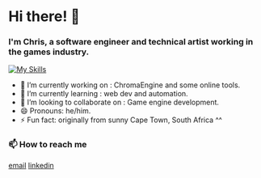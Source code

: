 Hi there! 👋
============
### I'm Chris, a software engineer and technical artist working in the games industry.

[![My Skills](https://skillicons.dev/icons?i=python,cpp,cs,unreal,unity,django,js,bootstrap,html,css&perline=5)](https://skillicons.dev)

- 🔭 I’m currently working on : ChromaEngine and some online tools.
- 🌱 I’m currently learning : web dev and automation.
- 👯 I’m looking to collaborate on : Game engine development.
- 😄 Pronouns: he/him.
- ⚡ Fun fact: originally from sunny Cape Town, South Africa ^^ 

### 📫 How to reach me
[email](mailto:chrthw@gmail.com?subject=[GitHub]%20Source%20Han%20Sans)
[linkedin](https://www.linkedin.com/in/christopher-thwaites-cg/)

